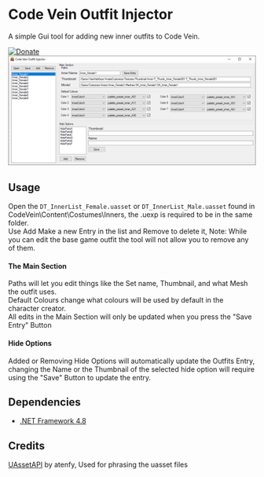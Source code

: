 # Code Vein Outfit Injector
A simple Gui tool for adding new inner outfits to Code Vein.  

[![Donate](https://img.shields.io/badge/Donate-PayPal-green.svg)](https://www.paypal.com/donate?hosted_button_id=7LVCJCM9LNQ2W)  
![UI](ExampleImages/Main.png)  

## Usage

Open the `DT_InnerList_Female.uasset` or `DT_InnerList_Male.uasset` found in CodeVein\Content\Costumes\Inners, the .uexp is required to be in the same folder.  
Use Add Make a new Entry in the list and Remove to delete it, Note: While you can edit the base game outfit the tool will not allow you to remove any of them.

#### The Main Section 
Paths will let you edit things like the Set name, Thumbnail, and what Mesh the outfit uses.  
Default Colours change what colours will be used by default in the character creator.  
All edits in the Main Section will only be updated when you press the "Save Entry" Button

#### Hide Options

Added or Removing Hide Options will automatically update the Outfits Entry, changing the Name or the Thumbnail of the selected hide option will require using the "Save" Button to update the entry.


## Dependencies
- [.NET Framework 4.8](https://dotnet.microsoft.com/download/dotnet-framework)

## Credits
[UAssetAPI](https://github.com/atenfyr/UAssetAPI) by atenfy, Used for phrasing the uasset files
